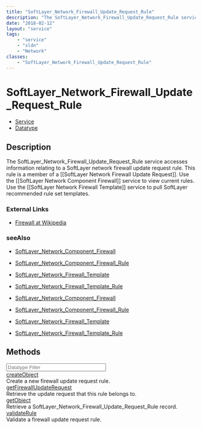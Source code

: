 ```yaml
---
title: "SoftLayer_Network_Firewall_Update_Request_Rule"
description: "The SoftLayer_Network_Firewall_Update_Request_Rule service accesses information relating to a SoftLayer network firewall... "
date: "2018-02-12"
layout: "service"
tags:
    - "service"
    - "sldn"
    - "Network"
classes:
    - "SoftLayer_Network_Firewall_Update_Request_Rule"
---
```

# SoftLayer_Network_Firewall_Update_Request_Rule
<div id='service-datatype'>
    <ul id='sldn-reference-tabs'>
    <li id='service'> <a href='/reference/services/SoftLayer_Network_Firewall_Update_Request_Rule' >Service</a></li>    <li id='datatype'> <a href='/reference/datatypes/SoftLayer_Network_Firewall_Update_Request_Rule' >Datatype</a></li>
    </ul>
</div>

## Description
The SoftLayer_Network_Firewall_Update_Request_Rule service accesses information relating to a SoftLayer network firewall update request rule. This rule is a member of a [[SoftLayer Network Firewall Update Request]]. Use the [[SoftLayer Network Component Firewall]] service to view current rules. Use the [[SoftLayer Network Firewall Template]] service to pull SoftLayer recommended rule set templates. 

### External Links


* [Firewall at Wikipedia](http://en.wikipedia.org/wiki/Firewall_(networking))




### seeAlso

* [SoftLayer_Network_Component_Firewall](/reference/datatypes/SoftLayer_Network_Component_Firewall )


* [SoftLayer_Network_Component_Firewall_Rule](/reference/datatypes/SoftLayer_Network_Component_Firewall_Rule )


* [SoftLayer_Network_Firewall_Template](/reference/datatypes/SoftLayer_Network_Firewall_Template )


* [SoftLayer_Network_Firewall_Template_Rule](/reference/datatypes/SoftLayer_Network_Firewall_Template_Rule )


* [SoftLayer_Network_Component_Firewall](/reference/datatypes/SoftLayer_Network_Component_Firewall )


* [SoftLayer_Network_Component_Firewall_Rule](/reference/datatypes/SoftLayer_Network_Component_Firewall_Rule )


* [SoftLayer_Network_Firewall_Template](/reference/datatypes/SoftLayer_Network_Firewall_Template )


* [SoftLayer_Network_Firewall_Template_Rule](/reference/datatypes/SoftLayer_Network_Firewall_Template_Rule )


        
<div id="properties" class="content">
    <h2>Methods</h2>
    <div class="view-filters">
        <div class="clearfix">
            <div class="search-input-box">
                <input placeholder="Datatype Filter" onkeyup="titleSearch(inputId='edit-combine', divId='method-div', elementClass='method-row')" 
                    type="text" id="edit-combine" value="" size="30" maxlength="128" class="form-text">
            </div>
        </div>
    </div>
    <div id="method-div">
            <div class="method-row">
                        <span class='view-field-title'><a href='/reference/services/SoftLayer_Network_Firewall_Update_Request_Rule/createObject'> createObject</a> </span>
            <div class='views-field-body'>Create a new firewall update request rule.</div>
        </div>
            <div class="method-row">
                        <span class='view-field-title'><a href='/reference/services/SoftLayer_Network_Firewall_Update_Request_Rule/getFirewallUpdateRequest'> getFirewallUpdateRequest</a> </span>
            <div class='views-field-body'>Retrieve the update request that this rule belongs to.</div>
        </div>
            <div class="method-row">
                        <span class='view-field-title'><a href='/reference/services/SoftLayer_Network_Firewall_Update_Request_Rule/getObject'> getObject</a> </span>
            <div class='views-field-body'>Retrieve a SoftLayer_Network_Firewall_Update_Request_Rule record.</div>
        </div>
            <div class="method-row">
                        <span class='view-field-title'><a href='/reference/services/SoftLayer_Network_Firewall_Update_Request_Rule/validateRule'> validateRule</a> </span>
            <div class='views-field-body'>Validate a firewall update request rule.</div>
        </div>
        </div>
</div>

